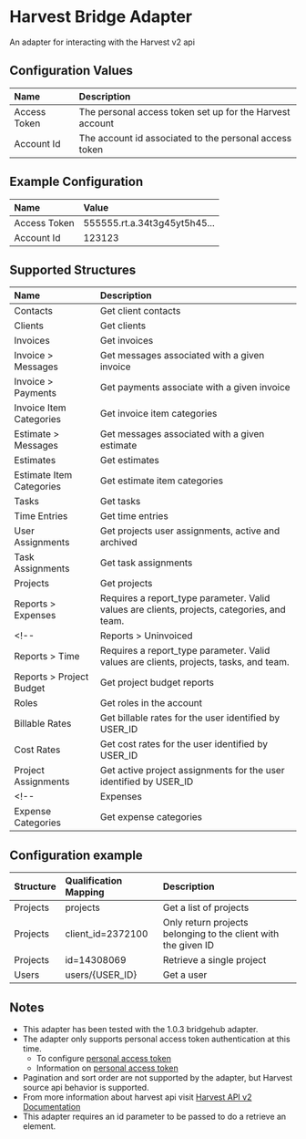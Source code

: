 # Harvest Bridge Adapter
An adapter for interacting with the Harvest v2 api

## Configuration Values
| Name                    | Description |
| :---------------------- | :------------------------- |
| Access Token            | The personal access token set up for the Harvest account |
| Account Id              | The account id associated to the personal access token |

## Example Configuration
| Name | Value |
| :---- | :--- |
| Access Token | 555555.rt.a.34t3g45yt5h45... |
| Account Id   | 123123 |

## Supported Structures
| Name                    | Description |
| :---------------------- | :------------------------- |
| Contacts                | Get client contacts   |
| Clients                 | Get clients   |
| Invoices                | Get invoices   |
| Invoice > Messages      | Get messages associated with a given invoice   |
| Invoice > Payments      | Get payments associate with a given invoice   |
| Invoice Item Categories | Get invoice item categories   |
| Estimate > Messages     | Get messages associated with a given estimate   |
| Estimates               | Get estimates   |
| Estimate Item Categories| Get estimate item categories |
| Tasks                   | Get tasks |
| Time Entries            | Get time entries |
| User Assignments        | Get projects user assignments, active and archived |
| Task Assignments        | Get task assignments |
| Projects                | Get projects |
| Reports > Expenses      | Requires a report_type parameter.  Valid values are clients, projects, categories, and team. |
<!-- | Reports > Uninvoiced    | Get uninvoiced reports |
| Reports > Time          | Requires a report_type parameter.  Valid values are clients, projects, tasks, and team. |
| Reports > Project Budget| Get project budget reports |
| Roles                   | Get roles in the account |
| Billable Rates          | Get billable rates for the user identified by USER_ID |
| Cost Rates              | Get cost rates for the user identified by USER_ID |
| Project Assignments     | Get active project assignments for the user identified by USER_ID | -->
<!-- | Expenses                | Get expenses |
| Expense Categories      | Get expense categories | -->

## Configuration example
| Structure               | Qualification Mapping      | Description |
| :---------------------- | :------------------------- | :------------------------- |
| Projects                | projects                   | Get a list of projects     |
| Projects                | client_id=2372100 | Only return projects belonging to the client with the given ID|
| Projects                | id=14308069          | Retrieve a single project  |
| Users                   | users/{USER_ID} | Get a user |

## Notes
* This adapter has been tested with the 1.0.3 bridgehub adapter.
* The adapter only supports personal access token authentication at this time.  
    - To configure [personal access token](https://id.getharvest.com/)  
    - Information on [personal access token](https://help.getharvest.com/api-v2/authentication-api/authentication/authentication/#personal-access-tokens)  
* Pagination and sort order are not supported by the adapter, but Harvest source api behavior is supported.  
* From more information about harvest api visit [Harvest API v2 Documentation](https://help.getharvest.com/api-v2/)
* This adapter requires an id parameter to be passed to do a retrieve an element.